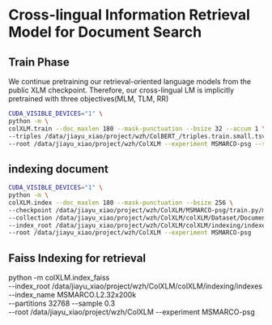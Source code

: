 # Cross-lingual Information Retrieval Model for Document Search



## Train Phase

We continue pretraining our retrieval-oriented language models from the public XLM checkpoint. Therefore, our cross-lingual LM is implicitly pretrained with three objectives(MLM, TLM, RR)

```sh
CUDA_VISIBLE_DEVICES="1" \
python -m \
colXLM.train --doc_maxlen 180 --mask-punctuation --bsize 32 --accum 1 \
--triples /data/jiayu_xiao/project/wzh/ColBERT_/triples.train.small.tsv \
--root /data/jiayu_xiao/project/wzh/ColXLM --experiment MSMARCO-psg --similarity l2 --run msmarco.psg.l2 --maxsteps 1000
```

## indexing document 

```sh
CUDA_VISIBLE_DEVICES="1" \
python -m \
colXLM.index --doc_maxlen 180 --mask-punctuation --bsize 256 \
--checkpoint /data/jiayu_xiao/project/wzh/ColXLM/MSMARCO-psg/train.py/msmarco.psg.l2/checkpoints/colbert.dnn \
--collection /data/jiayu_xiao/project/wzh/ColXLM/colXLM/Dataset/Documents.tsv \
--index_root /data/jiayu_xiao/project/wzh/ColXLM/colXLM/indexing/indexes --index_name MSMARCO.L2.32x200k \
--root /data/jiayu_xiao/project/wzh/ColXLM --experiment MSMARCO-psg
```

## Faiss Indexing for retrieval

python -m colXLM.index_faiss \
--index_root /data/jiayu_xiao/project/wzh/ColXLM/colXLM/indexing/indexes --index_name MSMARCO.L2.32x200k \
--partitions 32768 --sample 0.3 \
--root /data/jiayu_xiao/project/wzh/ColXLM --experiment MSMARCO-psg